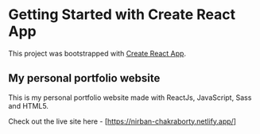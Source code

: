 # Getting Started with Create React App

This project was bootstrapped with [Create React App](https://github.com/facebook/create-react-app).

## My personal portfolio website

This is my personal portfolio website made with ReactJs, JavaScript, Sass and HTML5.

Check out the live site here - [https://nirban-chakraborty.netlify.app/]

